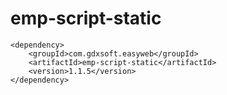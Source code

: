 # emp-script-static

```
<dependency>
	<groupId>com.gdxsoft.easyweb</groupId>
	<artifactId>emp-script-static</artifactId>
	<version>1.1.5</version>
</dependency>	
```

